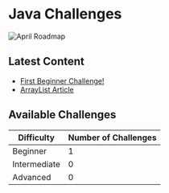 # Java Challenges
![April Roadmap](https://i.imgur.com/OsMXU95.png)

## Latest Content
- [First Beginner Challenge!](https://github.com/DavidHancu/JavaChallenges/tree/main/Challenges/Beginner/Simple%20Quiz%20(Modular))
- [ArrayList Article](https://github.com/DavidHancu/JavaChallenges/wiki/ArrayList)

## Available Challenges
| **Difficulty** | **Number of Challenges** |
|----------------|--------------------------|
| Beginner       | 1                        |
| Intermediate   | 0                        |
| Advanced       | 0                        |
